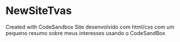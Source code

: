 # NewSiteTvas
Created with CodeSandbox
Site desenvolvido com html/css com um pequeno resumo sobre meus interesses usando o CodeSandBox
